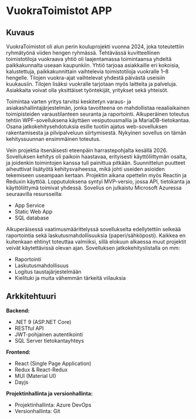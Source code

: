 # VuokraToimistot APP

## Kuvaus

VuokraToimistot oli alun perin kouluprojekti vuonna 2024, joka toteutettiin ryhmätyönä viiden hengen ryhmässä. Tehtävässä kuvitteellinen toimistotiloja vuokraava yhtiö oli laajentamassa toimintaansa yhdeltä paikkakunnalta useaan kaupunkiin. Yhtiö tarjoaa asiakkaille eri kokoisia, kalustettuja, paikkakunnittain vaihtelevia toimistotiloja vuokralle 1–8 hengelle. Tilojen vuokra-ajat vaihtelevat yhdestä päivästä useisiin kuukausiin. Tilojen lisäksi vuokralle tarjotaan myös laitteita ja palveluja. Asiakkaita voivat olla yksittäiset työntekijät, yritykset sekä yhteisöt.

Toimintaa varten yritys tarvitsi keskitetyn varaus- ja asiakashallintajärjestelmän, jonka tavoitteena on mahdollistaa reaaliaikainen toimipisteiden varaustilanteen seuranta ja raportointi. Alkuperäinen toteutus tehtiin WPF-sovelluksena käyttäen vesiputousmallia ja MariaDB-tietokantaa. Osana jatkokehitysehdotuksia esille tuotiin ajatus web-sovelluksen rakentamisesta ja pilvipalveluun siirtymisestä. Nykyinen sovellus on tämän kehityssuunnan ensimmäinen toteutus.

Vein projektia itsenäisesti eteenpäin harrastepohjalta kesällä 2026. Sovelluksen kehitys oli paikoin haastavaa, erityisesti käyttöliittymän osalta, ja joidenkin toimintojen kanssa tuli painittua pitkään. Suunnittelun puutteet aiheuttivat lisätyötä kehitysvaiheessa, mikä johti useiden asioiden tekemiseen useampaan kertaan. Projektin aikana opettelin myös Reactin ja Reduxin käyttöä. Lopputuloksena syntyi MVP-versio, jossa API, tietokanta ja käyttöliittymä toimivat yhdessä. Sovellus on julkaistu Microsoft Azuressa seuraavilla resursseilla:

- App Service
- Static Web App
- SQL database

Alkuperäisessä vaatimusmäärittelyssä sovellukselta edellytettiin selkeää raportointia sekä laskutusmahdollisuuksia
(paperi/sähköposti). Kaikkea en kuitenkaan ehtinyt toteuttaa valmiiksi, sillä elokuun alkaessa muut projektit veivät
käytettävissä olevan ajan. Sovelluksen jatkokehityslistalla on mm:

- Raportointi
- Laskutusmahdollisuus
- Logitus taustajärjestelmään
- Kielituki ja muita vähemmän tärkeitä viilauksia

## Arkkitehtuuri

**Backend:**

- .NET 9 (ASP.NET Core)
- RESTful API
- JWT-pohjainen autentikointi
- SQL Server tietokantayhteys

**Frontend:**

- React (Single Page Application)
- Redux & React-Redux
- MUI (Material UI)
- Dayjs

**Projektinhallinta ja versionhallinta:**

- Projektinhallinta: Azure DevOps
- Versionhallinta: Git
